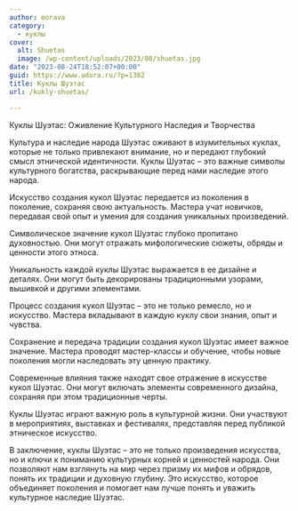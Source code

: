 ```yaml
---
author: morava
category:
  - куклы
cover:
  alt: Shuetas
  image: /wp-content/uploads/2023/08/shuetas.jpg
date: "2023-08-24T18:52:07+00:00"
guid: https://www.adora.ru/?p=1382
title: Куклы Шуэтас
url: /kukly-shuetas/

---
```

Куклы Шуэтас: Оживление Культурного Наследия и Творчества

Культура и наследие народа Шуэтас оживают в изумительных куклах, которые не только привлекают внимание, но и передают глубокий смысл этнической идентичности. Куклы Шуэтас – это важные символы культурного богатства, раскрывающие перед нами наследие этого народа.

Искусство создания кукол Шуэтас передается из поколения в поколение, сохраняя свою актуальность. Мастера учат новичков, передавая свой опыт и умения для создания уникальных произведений.

Символическое значение кукол Шуэтас глубоко пропитано духовностью. Они могут отражать мифологические сюжеты, обряды и ценности этого этноса.

Уникальность каждой куклы Шуэтас выражается в ее дизайне и деталях. Они могут быть декорированы традиционными узорами, вышивкой и другими элементами.

Процесс создания кукол Шуэтас – это не только ремесло, но и искусство. Мастера вкладывают в каждую куклу свои знания, опыт и чувства.

Сохранение и передача традиции создания кукол Шуэтас имеет важное значение. Мастера проводят мастер-классы и обучение, чтобы новые поколения могли наследовать эту ценную практику.

Современные влияния также находят свое отражение в искусстве кукол Шуэтас. Они могут включать элементы современного дизайна, сохраняя при этом традиционные черты.

Куклы Шуэтас играют важную роль в культурной жизни. Они участвуют в мероприятиях, выставках и фестивалях, представляя перед публикой этническое искусство.

В заключение, куклы Шуэтас – это не только произведения искусства, но и ключи к пониманию культурных корней и ценностей народа. Они позволяют нам взглянуть на мир через призму их мифов и обрядов, понять их традиции и духовную глубину. Это искусство, которое объединяет поколения и помогает нам лучше понять и уважить культурное наследие Шуэтас.

